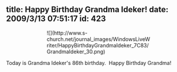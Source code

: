 title: Happy Birthday Grandma Ideker!
date: 2009/3/13 07:51:17
id: 423
---
<div class="wlWriterEditableSmartContent" id="scid:8747F07C-CDE8-481f-B0DF-C6CFD074BF67:8a82367b-927b-49d5-861b-f6002e99c283" style="padding-right: 0px; display: block; padding-left: 0px; float: none; padding-bottom: 0px; margin-left: auto; width: 282px; margin-right: auto; padding-top: 0px">![](http://www.s-church.net/journal_images/WindowsLiveWriter/HappyBirthdayGrandmaIdeker_7C83/GrandmaIdeker_30.png)</div>

Today is Grandma Ideker's 86th birthday.  Happy Birthday Grandma!